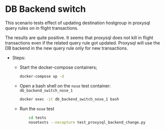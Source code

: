 # DB Backend switch

This scenario tests effect of updating destination hostgroup in proxysql
query rules on in flight transactions.

The results are quite positive. It seems that proxysql does not kill
in flight transactions even if the related query rule got updated. Proxysql
will use the DB backend in the new query rule only for new transactions.

* Steps:

    - Start the docker-compose containers; 
        ```bash
        docker-compose up -d
        ```
    - Open a bash shell on the `nose` test container: ` db_backend_switch_nose_1`
        ```bash
        docker exec -it db_backend_switch_nose_1 bash
        ```
    - Run the `nose` test   
        ```bash
            cd tests
            nosetests --nocapture test_proxysql_backend_change.py
